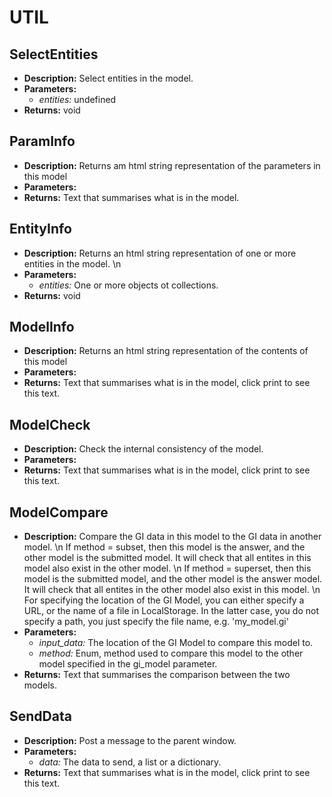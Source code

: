 # UTIL    

## SelectEntities  
* **Description:** Select entities in the model.  
* **Parameters:**  
  * *entities:* undefined  
* **Returns:** void  
  
## ParamInfo  
* **Description:** Returns am html string representation of the parameters in this model  
* **Parameters:**  
* **Returns:** Text that summarises what is in the model.  
  
## EntityInfo  
* **Description:** Returns an html string representation of one or more entities in the model.
\n  
* **Parameters:**  
  * *entities:* One or more objects ot collections.  
* **Returns:** void  
  
## ModelInfo  
* **Description:** Returns an html string representation of the contents of this model  
* **Parameters:**  
* **Returns:** Text that summarises what is in the model, click print to see this text.  
  
## ModelCheck  
* **Description:** Check the internal consistency of the model.  
* **Parameters:**  
* **Returns:** Text that summarises what is in the model, click print to see this text.  
  
## ModelCompare  
* **Description:** Compare the GI data in this model to the GI data in another model.
\n
If method = subset, then this model is the answer, and the other model is the submitted model.
It will check that all entites in this model also exist in the other model.
\n
If method = superset, then this model is the submitted model, and the other model is the answer model.
It will check that all entites in the other model also exist in this model.
\n
For specifying the location of the GI Model, you can either specify a URL,
or the name of a file in LocalStorage.
In the latter case, you do not specify a path, you just specify the file name, e.g. 'my_model.gi'  
* **Parameters:**  
  * *input_data:* The location of the GI Model to compare this model to.  
  * *method:* Enum, method used to compare this model to the other model specified in the gi_model parameter.  
* **Returns:** Text that summarises the comparison between the two models.  
  
## SendData  
* **Description:** Post a message to the parent window.  
* **Parameters:**  
  * *data:* The data to send, a list or a dictionary.  
* **Returns:** Text that summarises what is in the model, click print to see this text.  
  
